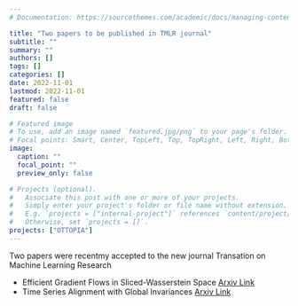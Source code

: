 ```yaml
---
# Documentation: https://sourcethemes.com/academic/docs/managing-content/

title: "Two papers to be published in TMLR journal"
subtitle: ""
summary: ""
authors: []
tags: []
categories: []
date: 2022-11-01
lastmod: 2022-11-01
featured: false
draft: false

# Featured image
# To use, add an image named `featured.jpg/png` to your page's folder.
# Focal points: Smart, Center, TopLeft, Top, TopRight, Left, Right, BottomLeft, Bottom, BottomRight.
image:
  caption: ""
  focal_point: ""
  preview_only: false

# Projects (optional).
#   Associate this post with one or more of your projects.
#   Simply enter your project's folder or file name without extension.
#   E.g. `projects = ["internal-project"]` references `content/project/deep-learning/index.md`.
#   Otherwise, set `projects = []`.
projects: ["OTTOPIA"]
---
```

Two papers were  recentmy accepted to the new journal Transation on Machine Learning Research

- Efficient Gradient Flows in Sliced-Wasserstein Space [Arxiv Link](https://arxiv.org/abs/2110.10972)
- Time Series Alignment with Global Invariances [Arxiv Link](https://arxiv.org/abs/2002.03848) 

